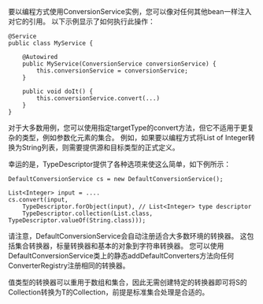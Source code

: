 要以编程方式使用ConversionService实例，您可以像对任何其他bean一样注入对它的引用。 以下示例显示了如何执行此操作：

	@Service
	public class MyService {
	
	    @Autowired
	    public MyService(ConversionService conversionService) {
	        this.conversionService = conversionService;
	    }
	
	    public void doIt() {
	        this.conversionService.convert(...)
	    }
	}

对于大多数用例，您可以使用指定targetType的convert方法，但它不适用于更复杂的类型，例如参数化元素的集合。 例如，如果要以编程方式将List of Integer转换为String列表，则需要提供源和目标类型的正式定义。

幸运的是，TypeDescriptor提供了各种选项来使这么简单，如下例所示：

	DefaultConversionService cs = new DefaultConversionService();

	List<Integer> input = ....
	cs.convert(input,
	    TypeDescriptor.forObject(input), // List<Integer> type descriptor
	    TypeDescriptor.collection(List.class, TypeDescriptor.valueOf(String.class)));

请注意，DefaultConversionService会自动注册适合大多数环境的转换器。 这包括集合转换器，标量转换器和基本的对象到字符串转换器。 您可以使用DefaultConversionService类上的静态addDefaultConverters方法向任何ConverterRegistry注册相同的转换器。

值类型的转换器可以重用于数组和集合，因此无需创建特定的转换器即可将S的Collection转换为T的Collection，前提是标准集合处理是合适的。